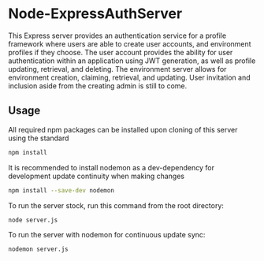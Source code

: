 # Node-ExpressAuthServer

This Express server provides an authentication service for a profile framework where users are able to create user accounts, and environment profiles if they choose. The user account provides the ability for user authentication within an application using JWT generation, as well as profile updating, retrieval, and deleting. The environment server allows for environment creation, claiming, retrieval, and updating. User invitation and inclusion aside from the creating admin is still to come. 

## Usage

All required npm packages can be installed upon cloning of this server using the standard
```bash
npm install
```
 
It is recommended to install nodemon as a dev-dependency for development update continuity when making changes
```bash
npm install --save-dev nodemon
```

To run the server stock, run this command from the root directory:
```bash
node server.js
```

To run the server with nodemon for continuous update sync:
```bash
nodemon server.js
```
    
